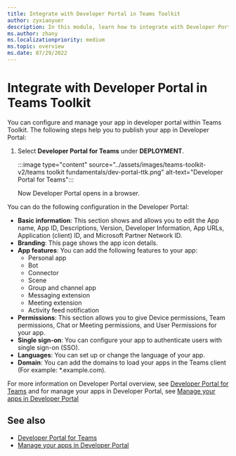 ```yaml
---
title: Integrate with Developer Portal in Teams Toolkit 
author: zyxiaoyuer
description: In this module, learn how to integrate with Developer Portal in Teams Toolkit
ms.author: zhany
ms.localizationpriority: medium
ms.topic: overview
ms.date: 07/29/2022
---
```


# Integrate with Developer Portal in Teams Toolkit

You can configure and manage your app in developer portal within Teams Toolkit. The following steps help you to publish your app in Developer Portal:

1. Select **Developer Portal for Teams** under **DEPLOYMENT**.

    :::image type="content" source="../assets/images/teams-toolkit-v2/teams toolkit fundamentals/dev-portal-ttk.png" alt-text="Developer Portal for Teams":::

   Now Developer Portal opens in a browser.

You can do the following configuration in the Developer Portal:

* **Basic information**: This section shows and allows you to edit the App name, App ID, Descriptions, Version, Developer Information, App URLs, Application (client) ID, and Microsoft Partner Network ID.
* **Branding**: This page shows the app icon details.
* **App features**: You can add the following features to your app:
  * Personal app
  * Bot
  * Connector
  * Scene
  * Group and channel app
  * Messaging extension
  * Meeting extension
  * Activity feed notification
* **Permissions**: This section allows you to give Device permissions, Team permissions, Chat or Meeting permissions, and User Permissions for your app.
* **Single sign-on**: You can configure your app to authenticate users with single sign-on (SSO).
* **Languages**: You can set up or change the language of your app.
* **Domain**: You can add the domains to load your apps in the Teams client (For example: *.example.com).

For more information on Developer Portal overview, see [Developer Portal for Teams](../concepts/build-and-test/teams-developer-portal.md) and for manage your apps in Developer Portal, see [Manage your apps in Developer Portal](../concepts/build-and-test/manage-your-apps-in-developer-portal.md)

## See also

* [Developer Portal for Teams](../concepts/build-and-test/teams-developer-portal.md)
* [Manage your apps in Developer Portal](../concepts/build-and-test/manage-your-apps-in-developer-portal.md)
